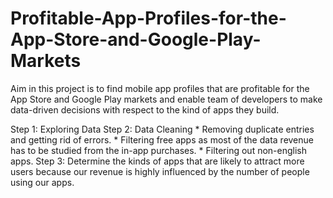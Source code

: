 # Profitable-App-Profiles-for-the-App-Store-and-Google-Play-Markets
Aim in this project is to find mobile app profiles that are profitable for the App Store and Google Play markets and enable team of developers to make data-driven decisions with respect to the kind of apps they build.


Step 1: Exploring Data
Step 2: Data Cleaning
        * Removing duplicate entries and getting rid of errors.
        * Filtering free apps as most of the data revenue has to be studied from the in-app purchases.
        * Filtering out non-english apps.
Step 3: Determine the kinds of apps that are likely to attract more users because our revenue is highly influenced by the number of people using our apps.
        
